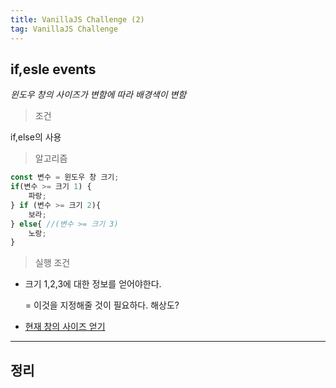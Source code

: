 ```yaml
---
title: VanillaJS Challenge (2)
tag: VanillaJS Challenge
---
```




## if,esle events

*윈도우 창의 사이즈가 변함에 따라 배경색이 변함*

> 조건

if,else의 사용

> 알고리즘

```js
const 변수 = 윈도우 창 크기;
if(변수 >= 크기 1) {
	파랑;
} if (변수 >= 크기 2){
	보라;
} else{	//(변수 >= 크기 3)
	노랑;
}
```

> 실행 조건

+ 크기 1,2,3에 대한 정보를 얻어야한다.

  = 이것을 지정해줄 것이 필요하다. 해상도?

- [현재 창의 사이즈 얻기](https://m.blog.naver.com/PostView.nhn?blogId=zike8&logNo=120123612467&proxyReferer=https%3A%2F%2Fwww.google.com%2F)



---

## 정리







